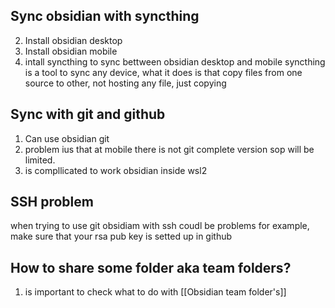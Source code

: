 ## Sync obsidian with syncthing
2. Install obsidian desktop
3. Install obsidian mobile
4. intall syncthing to sync bettween obsidian desktop and mobile
	syncthing is a tool to sync any device, what it does is that copy files from one source to other, 
	not hosting any file, just copying

## Sync with git and github
1. Can use obsidian git
2. problem ius that at mobile there is not git complete version sop will be limited.
3. is compllicated to work obsidian inside wsl2

## SSH problem
when trying to use git obsidiam with ssh coudl be problems
for example, make sure that your rsa pub key is setted up in github

## How to share some folder aka team folders?
1. is important to check what to do with [[Obsidian team folder's]]
